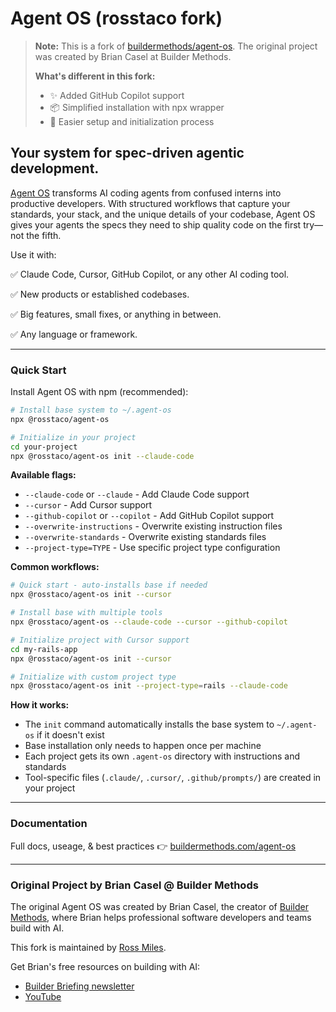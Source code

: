# Agent OS (rosstaco fork)

> **Note:** This is a fork of [buildermethods/agent-os](https://github.com/buildermethods/agent-os). The original project was created by Brian Casel at Builder Methods.
>
> **What's different in this fork:**
> - ✨ Added GitHub Copilot support
> - 📦 Simplified installation with npx wrapper
> - 🚀 Easier setup and initialization process

## Your system for spec-driven agentic development.

[Agent OS](https://buildermethods.com/agent-os) transforms AI coding agents from confused interns into productive developers. With structured workflows that capture your standards, your stack, and the unique details of your codebase, Agent OS gives your agents the specs they need to ship quality code on the first try—not the fifth.

Use it with:

✅ Claude Code, Cursor, GitHub Copilot, or any other AI coding tool.

✅ New products or established codebases.

✅ Big features, small fixes, or anything in between.

✅ Any language or framework.

---

### Quick Start

Install Agent OS with npm (recommended):

```bash
# Install base system to ~/.agent-os
npx @rosstaco/agent-os

# Initialize in your project
cd your-project
npx @rosstaco/agent-os init --claude-code
```

**Available flags:**
- `--claude-code` or `--claude` - Add Claude Code support
- `--cursor` - Add Cursor support  
- `--github-copilot` or `--copilot` - Add GitHub Copilot support
- `--overwrite-instructions` - Overwrite existing instruction files
- `--overwrite-standards` - Overwrite existing standards files
- `--project-type=TYPE` - Use specific project type configuration

**Common workflows:**

```bash
# Quick start - auto-installs base if needed
npx @rosstaco/agent-os init --cursor

# Install base with multiple tools
npx @rosstaco/agent-os --claude-code --cursor --github-copilot

# Initialize project with Cursor support
cd my-rails-app
npx @rosstaco/agent-os init --cursor

# Initialize with custom project type
npx @rosstaco/agent-os init --project-type=rails --claude-code
```

**How it works:**
- The `init` command automatically installs the base system to `~/.agent-os` if it doesn't exist
- Base installation only needs to happen once per machine
- Each project gets its own `.agent-os` directory with instructions and standards
- Tool-specific files (`.claude/`, `.cursor/`, `.github/prompts/`) are created in your project

---

### Documentation

Full docs, useage, & best practices 👉 [buildermethods.com/agent-os](https://buildermethods.com/agent-os)

---

### Original Project by Brian Casel @ Builder Methods

The original Agent OS was created by Brian Casel, the creator of [Builder Methods](https://buildermethods.com), where Brian helps professional software developers and teams build with AI.

This fork is maintained by [Ross Miles](https://github.com/rosstaco).

Get Brian's free resources on building with AI:
- [Builder Briefing newsletter](https://buildermethods.com)
- [YouTube](https://youtube.com/@briancasel)

